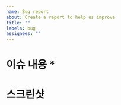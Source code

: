 ```yaml
---
name: Bug report
about: Create a report to help us improve
title: ""
labels: bug
assignees: ""
---
```


# 이슈 내용 \*

<!-- 이슈가 발생하는 상황과 이슈의 내용을 자세히 설명해주세요 -->



# 스크린샷

